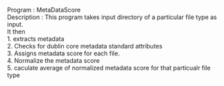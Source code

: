 Program : MetaDataScore  
Description : This program takes input directory of a particular file type as input.  
              It then  
              1. extracts metadata  
              2. Checks for dublin core metadata standard attributes  
              3. Assigns metadata score for each file.   
              4. Normalize the metadata score   
              5. caculate average of normalized metadata score for that particualr file type 
